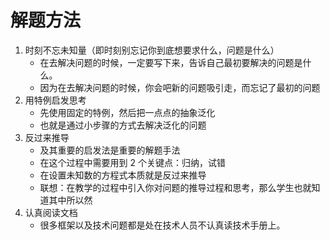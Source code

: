 # 解题方法

1. 时刻不忘未知量（即时刻别忘记你到底想要求什么，问题是什么）
    - 在去解决问题的时候，一定要写下来，告诉自己最初要解决的问题是什么。
    - 因为在去解决问题的时候，你会吧新的问题吸引走，而忘记了最初的问题
2. 用特例启发思考
    - 先使用固定的特例，然后把一点点的抽象泛化
    - 也就是通过小步骤的方式去解决泛化的问题
3. 反过来推导
    - 及其重要的启发法是重要的解题手法
    - 在这个过程中需要用到 2 个关键点：归纳，试错
    - 在设置未知数的方程式本质就是反过来推导
    - 联想：在教学的过程中引入你对问题的推导过程和思考，那么学生也就知道其中所以然
4. 认真阅读文档
    - 很多框架以及技术问题都是处在技术人员不认真读技术手册上。
